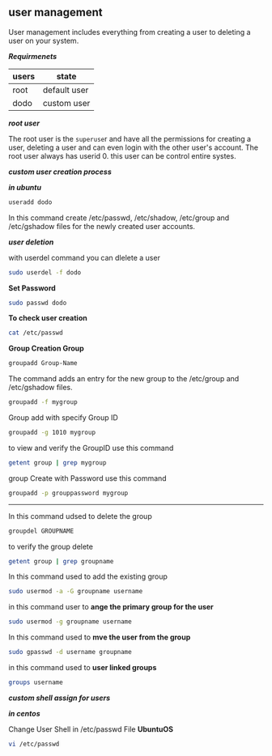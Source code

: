## user management
User management includes everything from creating a user to deleting a user on your system.

_**Requirmenets**_

|users | state |
|---|---|
| root | default user |
| dodo | custom user |

_**root user**_

The root user is the `superuse`r and have all the permissions for creating a user, deleting a user and can even login with the other user's account. The root user always has userid 0. this user can be control entire systes.

_**custom user creation process**_

_**in ubuntu**_

```bash
useradd dodo
```
In this command create /etc/passwd, /etc/shadow, /etc/group and /etc/gshadow files for the newly created user accounts.

_**user deletion**_

with userdel command you can dlelete a user

```bash
sudo userdel -f dodo
```
**Set Password**

```bash
sudo passwd dodo
```
**To check user creation**

```bash
cat /etc/passwd
```
**Group Creation Group**

```bash 
groupadd Group-Name
```
The command adds an entry for the new group to the /etc/group and /etc/gshadow files.

```bash
groupadd -f mygroup
```

Group add with specify Group ID
```bash
groupadd -g 1010 mygroup
```
to view and verify the GroupID use this command

```bash
getent group | grep mygroup
```
group Create with Password use this command

```bash
groupadd -p grouppassword mygroup
```
---

In this command udsed to delete the group

```bash
groupdel GROUPNAME
```
to verify the group delete

```bash
getent group | grep groupname
```
In this command used to add the existing group

```bash
sudo usermod -a -G groupname username
```
in this command user to **ange the primary group for the user**
```bash
sudo usermod -g groupname username
```

In this command used to **mve the user from the group**
```bash
sudo gpasswd -d username groupname
```

in this command used to **user linked groups**
```bash
groups username
```

_**custom shell assign for users**_

_**in centos**_

Change User Shell in /etc/passwd File **UbuntuOS**

```bash
vi /etc/passwd
```


